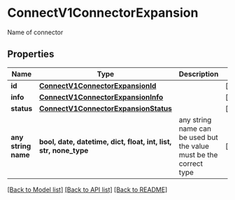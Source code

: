 # ConnectV1ConnectorExpansion

Name of connector

## Properties
Name | Type | Description | Notes
------------ | ------------- | ------------- | -------------
**id** | [**ConnectV1ConnectorExpansionId**](ConnectV1ConnectorExpansionId.md) |  | [optional] 
**info** | [**ConnectV1ConnectorExpansionInfo**](ConnectV1ConnectorExpansionInfo.md) |  | [optional] 
**status** | [**ConnectV1ConnectorExpansionStatus**](ConnectV1ConnectorExpansionStatus.md) |  | [optional] 
**any string name** | **bool, date, datetime, dict, float, int, list, str, none_type** | any string name can be used but the value must be the correct type | [optional]

[[Back to Model list]](../README.md#documentation-for-models) [[Back to API list]](../README.md#documentation-for-api-endpoints) [[Back to README]](../README.md)


